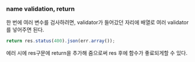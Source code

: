 ### name validation, return
한 번에 여러 변수를 검사하려면, validator가 들어갔던 자리에 배열로 여러 validator를 넣어주면 된다.  
```js
return res.status(400).json(err.array());
```
에러 시에 res구문에 return을 추가해 줌으로써 res 후에 함수가 좋료되게할 수 있다.